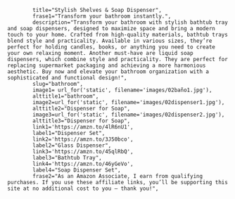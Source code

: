             title="Stylish Shelves & Soap Dispenser",
            frase1="Transform your bathroom instantly.",
            description="Transform your bathroom with stylish bathtub tray and soap dispensers, designed to maximize space and bring a modern touch to your home. Crafted from high-quality materials, bathtub trays blend style and practicality. Available in various sizes, they’re perfect for holding candles, books, or anything you need to create your own relaxing moment. Another must-have are liquid soap dispensers, which combine style and practicality. They are perfect for replacing supermarket packaging and achieving a more harmonious aesthetic. Buy now and elevate your bathroom organization with a sophisticated and functional design!",
            slug="bathroom",
            image1= url_for('static', filename='images/02baño1.jpg'),  
            alttitle1="bathroom",
            image2=url_for('static', filename='images/02dispenser1.jpg'),
            alttitle2="Dispenser for Soap",
            image3=url_for('static', filename='images/02dispenser2.jpg'),
            alttitle3="Dispenser for Soap",
            link1='https://amzn.to/4lR6nU1',
            label1="Dispenser Set",
            link2='https://amzn.to/3J50bco',
            label2="Glass Dispenser",
            link3='https://amzn.to/45qlRbQ',
            label3="Bathtub Tray",
            link4='https://amzn.to/46yGeVo',
            label4="Soap Dispenser Set",
            frase2="As an Amazon Associate, I earn from qualifying purchases. If you use these affiliate links, you’ll be supporting this site at no additional cost to you — thank you!",